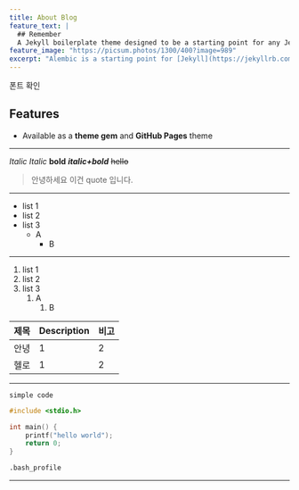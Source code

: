 ```yaml
---
title: About Blog
feature_text: |
  ## Remember
  A Jekyll boilerplate theme designed to be a starting point for any Jekyll website
feature_image: "https://picsum.photos/1300/400?image=989"
excerpt: "Alembic is a starting point for [Jekyll](https://jekyllrb.com/) projects. Rather than starting from scratch, this boilerplate is designed to get the ball rolling immediately. Install it, configure it, tweak it, push it."
---
```


폰트 확인

## Features

- Available as a **theme gem** and **GitHub Pages** theme

---

_Italic_
_Italic_
**bold**
**_italic+bold_**
~~hello~~

> 안녕하세요 이건 quote 입니다.

---

- list 1
- list 2
- list 3
  - A
    - B

---

1. list 1
2. list 2
3. list 3
   1. A
      1. B

| 제목 | Description | 비고 |
| ---- | ----------- | ---- |
| 안녕 | 1           | 2    |
| 헬로 | 1           | 2    |

---

`simple code`

```cpp
#include <stdio.h>

int main() {
    printf("hello world");
    return 0;
}
```

```sh
.bash_profile
```

---
